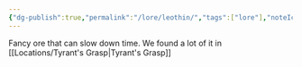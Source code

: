 ```yaml
---
{"dg-publish":true,"permalink":"/lore/leothin/","tags":["lore"],"noteIcon":"📜"}
---
```


Fancy ore that can slow down time. We found a lot of it in [[Locations/Tyrant's Grasp\|Tyrant's Grasp]]
